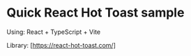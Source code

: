 # Quick React Hot Toast sample

Using: React + TypeScript + Vite

Library: [https://react-hot-toast.com/]
